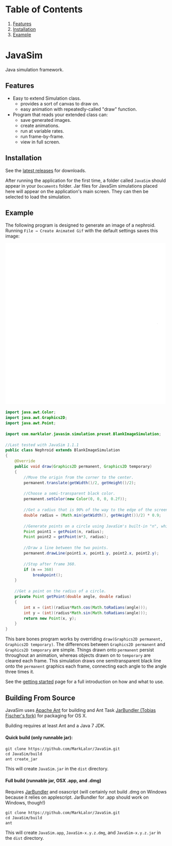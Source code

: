 # Table of Contents
1. [Features](#features)
2. [Installation](#installation)
3. [Example](#example)

# JavaSim

Java simulation framework.

## Features

 * Easy to extend Simulation class.
   * provides a sort of canvas to draw on.
   * easy animation with repeatedly-called "draw" function.
 * Program that reads your extended class can:
   * save generated images.
   * create animations.
   * run at variable rates.
   * run frame-by-frame.
   * view in full screen.

## Installation

See the [latest releases](https://github.com/MarkLalor/JavaSim/releases/latest) for downloads.

After running the application for the first time, a folder called `JavaSim` should appear in
your `Documents` folder. Jar files for JavaSim simulations placed here will appear on the application's
main screen. They can then be selected to load the simulation. 

## Example

The following program is designed to generate an image of a nephroid. Running `File → Create Animated Gif`
with the default settings saves this image:

![Nephroid Example](https://raw.githubusercontent.com/MarkLalor/JavaSim/master/examples/Nephroid.gif)

```java
import java.awt.Color;
import java.awt.Graphics2D;
import java.awt.Point;

import com.marklalor.javasim.simulation.preset.BlankImageSimulation;

//Last tested with JavaSim 1.1.1
public class Nephroid extends BlankImageSimulation
{	
	@Override
	public void draw(Graphics2D permanent, Graphics2D temporary)
	{
		//Move the origin from the corner to the center.
		permanent.translate(getWidth()/2, getHeight()/2);
		
		//Choose a semi-transparent black color.
		permanent.setColor(new Color(0, 0, 0, 0.2f));
		
		//Get a radius that is 90% of the way to the edge of the screen.
		double radius = (Math.min(getWidth(), getHeight())/2) * 0.9;
		
		//Generate points on a circle using JavaSim's built-in "n", which automatically increments.
		Point point1 = getPoint(n, radius);
		Point point2 = getPoint(n*3, radius);
		
		//Draw a line between the two points.
		permanent.drawLine(point1.x, point1.y, point2.x, point2.y);
		
		//Stop after frame 360.
		if (n == 360)
			breakpoint();
	}
	
	//Get a point on the radius of a circle.
	private Point getPoint(double angle, double radius)
	{
		int x = (int)(radius*Math.cos(Math.toRadians(angle)));
		int y = (int)(radius*Math.sin(Math.toRadians(angle)));
		return new Point(x, y);
	}
}
```

This bare bones program works by overriding `draw(Graphics2D permanent, Graphics2D temporary)`.
The differences between `Graphics2D permanent` and `Graphics2D temporary`
are simple. Things drawn onto `permanent` persist throughout an animation, whereas objects drawn on to `temporary`
are cleared each frame.
This simulation draws one semitransparent black line onto the `permanent` graphics each frame, connecting each angle to the angle three times it.

See the [getting started](https://github.com/MarkLalor/JavaSim/wiki/Getting-Started) page for a full introduction on how and what to use.

## Building From Source

JavaSim uses [Apache Ant](http://ant.apache.org) for building and Ant Task [JarBundler (Tobias Fischer's fork)](https://github.com/tofi86/Jarbundler) for packaging for OS X.

Building requires at least Ant and a Java 7 JDK.

#### Quick build (only runnable jar):

```shell
git clone https://github.com/MarkLalor/JavaSim.git
cd JavaSim/build
ant create_jar
```

This will create `JavaSim.jar` in the `dist` directory.

#### Full build (runnable jar, OSX .app, and .dmg)
Requires [JarBundler](https://github.com/tofi86/Jarbundler) and osascript (will certainly not build .dmg on Windows because it relies on applescript. JarBundler for .app should work on Windows, though!) 

```shell
git clone https://github.com/MarkLalor/JavaSim.git
cd JavaSim/build
ant
```

This will create `JavaSim.app`, `JavaSim-x.y.z.dmg`, and `JavaSim-x.y.z.jar` in the `dist` directory.
